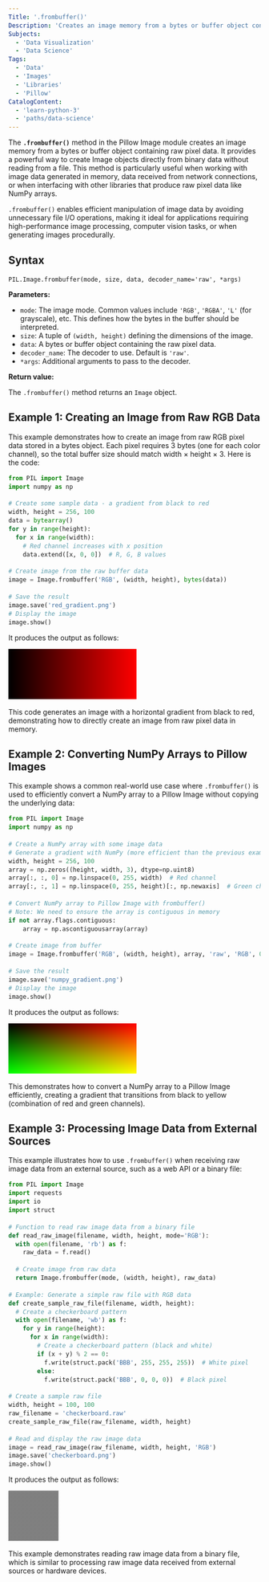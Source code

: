 ```yaml
---
Title: '.frombuffer()'
Description: 'Creates an image memory from a bytes or buffer object containing raw pixel data.'
Subjects:
  - 'Data Visualization'
  - 'Data Science'
Tags:
  - 'Data'
  - 'Images'
  - 'Libraries'
  - 'Pillow'
CatalogContent:
  - 'learn-python-3'
  - 'paths/data-science'
---
```


The **`.frombuffer()`** method in the Pillow Image module creates an image memory from a bytes or buffer object containing raw pixel data. It provides a powerful way to create Image objects directly from binary data without reading from a file. This method is particularly useful when working with image data generated in memory, data received from network connections, or when interfacing with other libraries that produce raw pixel data like NumPy arrays.

`.frombuffer()` enables efficient manipulation of image data by avoiding unnecessary file I/O operations, making it ideal for applications requiring high-performance image processing, computer vision tasks, or when generating images procedurally.

## Syntax

```pseudo
PIL.Image.frombuffer(mode, size, data, decoder_name='raw', *args)
```

**Parameters:**

- `mode`: The image mode. Common values include `'RGB'`, `'RGBA'`, `'L'` (for grayscale), etc. This defines how the bytes in the buffer should be interpreted.
- `size`: A tuple of `(width, height)` defining the dimensions of the image.
- `data`: A bytes or buffer object containing the raw pixel data.
- `decoder_name`: The decoder to use. Default is `'raw'`.
- `*args`: Additional arguments to pass to the decoder.

**Return value:**

The `.frombuffer()` method returns an `Image` object.

## Example 1: Creating an Image from Raw RGB Data

This example demonstrates how to create an image from raw RGB pixel data stored in a bytes object. Each pixel requires 3 bytes (one for each color channel), so the total buffer size should match width × height × 3. Here is the code:

```py
from PIL import Image
import numpy as np

# Create some sample data - a gradient from black to red
width, height = 256, 100
data = bytearray()
for y in range(height):
  for x in range(width):
    # Red channel increases with x position
    data.extend([x, 0, 0])  # R, G, B values

# Create image from the raw buffer data
image = Image.frombuffer('RGB', (width, height), bytes(data))

# Save the result
image.save('red_gradient.png')
# Display the image
image.show()
```

It produces the output as follows:

![A horizontal gradient image transitioning from black to red, created using raw RGB pixel data](https://raw.githubusercontent.com/Codecademy/docs/main/media/red_gradient.png)

This code generates an image with a horizontal gradient from black to red, demonstrating how to directly create an image from raw pixel data in memory.

## Example 2: Converting NumPy Arrays to Pillow Images

This example shows a common real-world use case where `.frombuffer()` is used to efficiently convert a NumPy array to a Pillow Image without copying the underlying data:

```py
from PIL import Image
import numpy as np

# Create a NumPy array with some image data
# Generate a gradient with NumPy (more efficient than the previous example)
width, height = 256, 100
array = np.zeros((height, width, 3), dtype=np.uint8)
array[:, :, 0] = np.linspace(0, 255, width)  # Red channel
array[:, :, 1] = np.linspace(0, 255, height)[:, np.newaxis]  # Green channel

# Convert NumPy array to Pillow Image with frombuffer()
# Note: We need to ensure the array is contiguous in memory
if not array.flags.contiguous:
    array = np.ascontiguousarray(array)

# Create image from buffer
image = Image.frombuffer('RGB', (width, height), array, 'raw', 'RGB', 0, 1)

# Save the result
image.save('numpy_gradient.png')
# Display the image
image.show()
```

It produces the output as follows:

![A smooth gradient transitioning from black to yellow using NumPy-generated pixel values](https://raw.githubusercontent.com/Codecademy/docs/main/media/numpy_gradient.png)

This demonstrates how to convert a NumPy array to a Pillow Image efficiently, creating a gradient that transitions from black to yellow (combination of red and green channels).

## Example 3: Processing Image Data from External Sources

This example illustrates how to use `.frombuffer()` when receiving raw image data from an external source, such as a web API or a binary file:

```py
from PIL import Image
import requests
import io
import struct

# Function to read raw image data from a binary file
def read_raw_image(filename, width, height, mode='RGB'):
  with open(filename, 'rb') as f:
    raw_data = f.read()

  # Create image from raw data
  return Image.frombuffer(mode, (width, height), raw_data)

# Example: Generate a simple raw file with RGB data
def create_sample_raw_file(filename, width, height):
  # Create a checkerboard pattern
  with open(filename, 'wb') as f:
    for y in range(height):
      for x in range(width):
        # Create a checkerboard pattern (black and white)
        if (x + y) % 2 == 0:
          f.write(struct.pack('BBB', 255, 255, 255))  # White pixel
        else:
          f.write(struct.pack('BBB', 0, 0, 0))  # Black pixel

# Create a sample raw file
width, height = 100, 100
raw_filename = 'checkerboard.raw'
create_sample_raw_file(raw_filename, width, height)

# Read and display the raw image data
image = read_raw_image(raw_filename, width, height, 'RGB')
image.save('checkerboard.png')
image.show()
```

It produces the output as follows:

![A black-and-white checkerboard pattern image created from raw binary pixel data](https://raw.githubusercontent.com/Codecademy/docs/main/media/checkerboard.png)

This example demonstrates reading raw image data from a binary file, which is similar to processing raw image data received from external sources or hardware devices.
